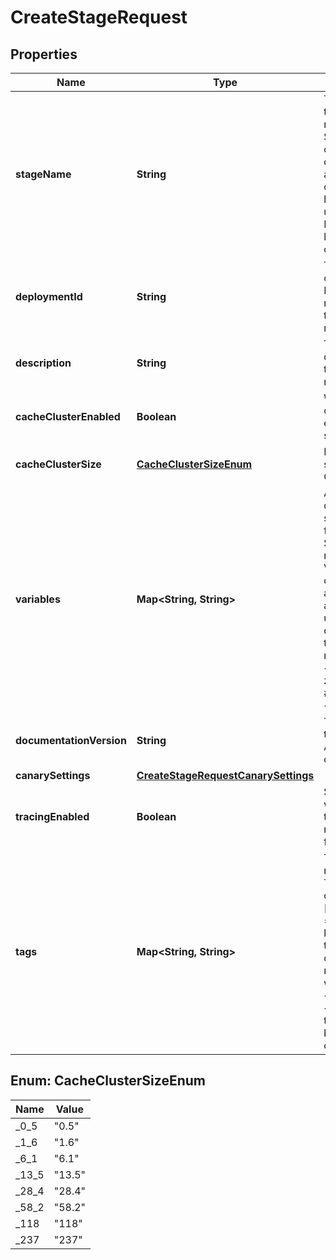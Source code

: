 

# CreateStageRequest


## Properties

| Name | Type | Description | Notes |
|------------ | ------------- | ------------- | -------------|
|**stageName** | **String** | The name for the Stage resource. Stage names can only contain alphanumeric characters, hyphens, and underscores. Maximum length is 128 characters. |  |
|**deploymentId** | **String** | The identifier of the Deployment resource for the Stage resource. |  |
|**description** | **String** | The description of the Stage resource. |  [optional] |
|**cacheClusterEnabled** | **Boolean** | Whether cache clustering is enabled for the stage. |  [optional] |
|**cacheClusterSize** | [**CacheClusterSizeEnum**](#CacheClusterSizeEnum) | Returns the size of the CacheCluster. |  [optional] |
|**variables** | **Map&lt;String, String&gt;** | A map that defines the stage variables for the new Stage resource. Variable names can have alphanumeric and underscore characters, and the values must match &lt;code&gt;[A-Za-z0-9-._~:/?#&amp;amp;&#x3D;,]+&lt;/code&gt;. |  [optional] |
|**documentationVersion** | **String** | The version of the associated API documentation. |  [optional] |
|**canarySettings** | [**CreateStageRequestCanarySettings**](CreateStageRequestCanarySettings.md) |  |  [optional] |
|**tracingEnabled** | **Boolean** | Specifies whether active tracing with X-ray is enabled for the Stage. |  [optional] |
|**tags** | **Map&lt;String, String&gt;** | The key-value map of strings. The valid character set is [a-zA-Z+-&#x3D;._:/]. The tag key can be up to 128 characters and must not start with &lt;code&gt;aws:&lt;/code&gt;. The tag value can be up to 256 characters. |  [optional] |



## Enum: CacheClusterSizeEnum

| Name | Value |
|---- | -----|
| _0_5 | &quot;0.5&quot; |
| _1_6 | &quot;1.6&quot; |
| _6_1 | &quot;6.1&quot; |
| _13_5 | &quot;13.5&quot; |
| _28_4 | &quot;28.4&quot; |
| _58_2 | &quot;58.2&quot; |
| _118 | &quot;118&quot; |
| _237 | &quot;237&quot; |



